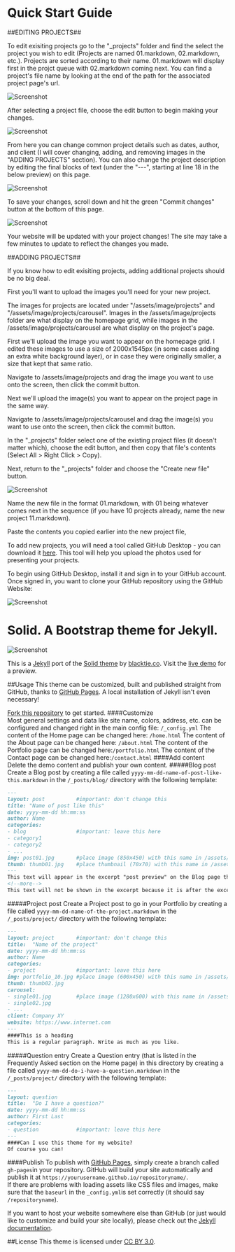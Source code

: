 Quick Start Guide
============

##EDITING PROJECTS##

To edit exisiting projects go to the "_projects" folder and find the select the project you wish to edit (Projects are named 01.markdown, 02.markdown, etc.). Projects are sorted according to their name. 01.markdown will display first in the projct queue with 02.markdown coming next. You can find a project's file name by looking at the end of the path for the associated project page's url.

![Screenshot](https://blazingpencils.github.io/assets/img/URL-1.png)

After selecting a project file, choose the edit button to begin making your changes.

![Screenshot](https://blazingpencils.github.io/assets/img/ProjectEdit-1.png)

From here you can change common project details such as dates, author, and client (I will cover changing, adding, and removing images in the "ADDING PROJECTS" section). You can also change the project description by editing the final blocks of text (under the "---", starting at line 18 in the below preview) on this page.

![Screenshot](https://blazingpencils.github.io/assets/img/EditPage-1.png)

To save your changes, scroll down and hit the green "Commit changes" button at the bottom of this page.

![Screenshot](https://blazingpencils.github.io/assets/img/Commit-1.png)

Your website will be updated with your project changes! The site may take a few minutes to update to reflect the changes you made.



##ADDING PROJECTS##

If you know how to edit exisiting projects, adding additional projects should be no big deal.

First you'll want to upload the images you'll need for your new project. 

The images for projects are located under "/assets/image/projects" and "/assets/image/projects/carousel". Images in the /assets/image/projects folder are what display on the homepage grid, while images in the /assets/image/projects/carousel are what display on the project's page.

First we'll upload the image you want to appear on the homepage grid. I edited these images to use a size of 2000x1545px (in some cases adding an extra white background layer), or in case they were originally smaller, a size that kept that same ratio.

Navigate to /assets/image/projects and drag the image you want to use onto the screen, then click the commit button.

Next we'll upload the image(s) you want to appear on the project page in the same way.

Navigate to /assets/image/projects/carousel and drag the image(s) you want to use onto the screen, then click the commit button.

In the "_projects" folder select one of the existing project files (it doesn't matter which), choose the edit button, and then copy that file's contents (Select All > Right Click > Copy).

Next, return to the "_projects" folder and choose the "Create new file" button.

![Screenshot](https://blazingpencils.github.io/assets/img/Create-1.png)

Name the new file in the format 01.markdown, with 01 being whatever comes next in the sequence (if you have 10 projects already, name the new project 11.markdown).

Paste the contents you copied earlier into the new project file, 




To add new projects, you will need a tool called GitHub Desktop - you can download it [here](https://desktop.github.com/). This tool will help you upload the photos used for presenting your projects.

To begin using GitHub Desktop, install it and sign in to your GitHub account. Once signed in, you want to clone your GitHub repository using the GitHub Website:

![Screenshot](https://blazingpencils.github.io/assets/img/Clone-1.png)





Solid. A Bootstrap theme for Jekyll.
============
![Screenshot](https://st4ple.github.io/solid-jekyll/assets/img/browser.png)

This is a [Jekyll](https://jekyllrb.com/) port of the [Solid theme](https://www.blacktie.co/2014/05/solid-multipurpose-theme/) by [blacktie.co](https://www.blacktie.co/). Visit the [live demo](https://st4ple.github.io/solid-jekyll/) for a preview. 

##Usage
This theme can be customized, built and published straight from GitHub, thanks to [GitHub Pages](https://pages.github.com/). A local installation of Jekyll isn't even necessary!

[Fork this repository](https://github.com/st4ple/solid-jekyll/fork) to get started. 
####Customize  
Most general settings and data like site name, colors, address, etc. can be configured and changed right in the main config file: `/_config.yml`
The content of the Home page can be changed here: `/home.html`
The content of the About page can be changed here: `/about.html`
The content of the Portfolio page can be changed here:`/portfolio.html`
The content of the Contact page can be changed here:`/contact.html`
####Add content  
Delete the demo content and publish your own content.
#####Blog post
Create a Blog post by creating a file called `yyyy-mm-dd-name-of-post-like-this.markdown` in the `/_posts/blog/` directory with the following template:
```markdown
---
layout: post          #important: don't change this
title: "Name of post like this"
date: yyyy-mm-dd hh:mm:ss
author: Name
categories:
- blog                #important: leave this here
- category1
- category2
- ...
img: post01.jpg       #place image (850x450) with this name in /assets/img/blog/
thumb: thumb01.jpg    #place thumbnail (70x70) with this name in /assets/img/blog/thumbs/
---
This text will appear in the excerpt "post preview" on the Blog page that lists all the posts.
<!--more-->
This text will not be shown in the excerpt because it is after the excerpt separator.
```
#####Project post
Create a Project post to go in your Portfolio by creating a file called `yyyy-mm-dd-name-of-the-project.markdown` in the `/_posts/project/` directory with the following template:
```markdown
---
layout: project       #important: don't change this
title:  "Name of the project"
date: yyyy-mm-dd hh:mm:ss
author: Name
categories:
- project             #important: leave this here
img: portfolio_10.jpg #place image (600x450) with this name in /assets/img/project/
thumb: thumb02.jpg
carousel:
- single01.jpg        #place image (1280x600) with this name in /assets/img/project/carousel/
- single02.jpg  
- ...
client: Company XY
website: https://www.internet.com
---
####This is a heading
This is a regular paragraph. Write as much as you like.
```
#####Question entry
Create a Question entry (that is listed in the Frequently Asked section on the Home page) in this directory by creating a file called `yyyy-mm-dd-do-i-have-a-question.markdown` in the `/_posts/project/` directory with the following template:
```markdown
---
layout: question
title:  "Do I have a question?"
date: yyyy-mm-dd hh:mm:ss
author: First Last
categories:
- question            #important: leave this here
---
####Can I use this theme for my website?
Of course you can!
```
####Publish
To publish with [GitHub Pages](https://pages.github.com/), simply create a branch called `gh-pages`in your repository. GitHub will build your site automatically and publish it at `https://yourusername.github.io/repositoryname/`.  
If there are problems with loading assets like CSS files and images, make sure that the `baseurl` in the `_config.yml`is set correctly (it should say `/repositoryname`).

If you want to host your website somewhere else than GitHub (or just would like to customize and build your site locally), please check out the [Jekyll documentation](https://jekyllrb.com/). 

##License
This theme is licensed under [CC BY 3.0](https://creativecommons.org/licenses/by/3.0/).
